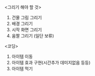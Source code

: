 <그리기 해야 할 것>
1. 건물 그림 그리기
1. 배경 그리기
1. 시작 화면 그리기
1. 움짤 그리기 (일단 보류)

<코딩>
1. 아이템 이동
1. 아이템 효과 구현(시간추가 데미지없음 등등)
1. 아이템 먹기
